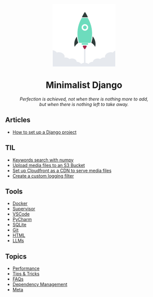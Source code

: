 
<div align="center">
  <img width="200" src="https://raw.githubusercontent.com/ViggieM/minimalistdjango/main/images/django-rocket.svg" alt="django rocket">
</div>

<h1 align="center">Minimalist Django</h1>

<p align="center">
  <i>Perfection is achieved, not when there is nothing more to add, <br> but when there is nothing left to take away.</i>
</p>

## Articles

* [How to set up a Django project](pages/create-a-django-project.md)


## TIL

* [Keywords search with numpy](pages/2024-04-25-keywords-search-with-numpy.ipynb)
* [Upload media files to an S3 Bucket](pages/2024-05-24-media-upload-to-s3-bucket.md)
* [Set up Cloudfront as a CDN to serve media files](pages/2024-05-27-serve-media-files-from-s3-bucket-through-cloudfront.md)
* [Create a custom logging filter](pages/2024-06-05-python-logging-custom-filter.md)

## Tools

* [Docker](pages/docker.md)
* [Supervisor](pages/supervisor.md)
* [VSCode](pages/vscode.md)
* [PyCharm](pages/pycharm.md)
* [SQLite](pages/sqlite.md)
* [Git](pages/git.md)
* [HTML](pages/HTML.md)
* [LLMs](pages/LLMs.md)

## Topics

* [Performance](pages/performance.md)
* [Tips & Tricks](pages/tips-and-tricks.md)
* [FAQs](pages/FAQs)
* [Dependency Management](pages/dependency-management.md)
* [Meta](pages/meta.md)
